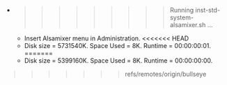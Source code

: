 * >>>>>>>>> Running inst-std-system-alsamixer.sh ...
  * Insert Alsamixer menu in Administration.
<<<<<<< HEAD
  * Disk size = 5731540K. Space Used = 8K. Runtime = 00:00:00:01.
=======
  * Disk size = 5399160K. Space Used = 8K. Runtime = 00:00:00:00.
>>>>>>> refs/remotes/origin/bullseye

